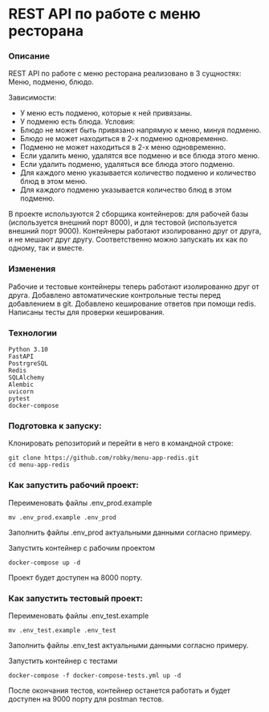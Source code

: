 # REST API по работе с меню ресторана
### Описание
REST API по работе с меню ресторана реализовано в 3 сущностях: Меню, подменю, блюдо.

Зависимости:
- У меню есть подменю, которые к ней привязаны.
- У подменю есть блюда.
Условия:
- Блюдо не может быть привязано напрямую к меню, минуя подменю.
- Блюдо не может находиться в 2-х подменю одновременно.
- Подменю не может находиться в 2-х меню одновременно.
- Если удалить меню, удалятся все подменю и все блюда этого меню.
- Если удалить подменю, удаляться все блюда этого подменю.
- Для каждого меню указывается количество подменю и количество блюд в этом меню.
- Для каждого подменю указывается количество блюд в этом подменю.

В проекте используются 2 сборщика контейнеров: для рабочей базы (используется внешний порт 8000), и для тестовой (используется внешний порт 9000).
Контейнеры работают изолированно друг от друга, и не мешают друг другу. 
Соответственно можно запускать их как по одному, так и вместе.

### Изменения
Рабочие и тестовые контейнеры теперь работают изолированно друг от друга.
Добавлено автоматические контрольные тесты перед добавлением в git.
Добавлено кеширование ответов при помощи redis.
Написаны тесты для проверки кеширования.

### Технологии
```
Python 3.10
FastAPI
PostrgreSQL
Redis
SQLAlchemy
Alembic
uvicorn
pytest
docker-compose
```

### Подготовка к запуску:

Клонировать репозиторий и перейти в него в командной строке:
```
git clone https://github.com/robky/menu-app-redis.git
cd menu-app-redis
```

### Как запустить рабочий проект:

Переименовать файлы .env_prod.example
```
mv .env_prod.example .env_prod
```

Заполнить файлы .env_prod актуальными данными согласно примеру.

Запустить контейнер c рабочим проектом
```
docker-compose up -d
```
Проект будет доступен на 8000 порту.


### Как запустить тестовый проект:

Переименовать файлы .env_test.example
```
mv .env_test.example .env_test
```
Заполнить файлы .env_test актуальными данными согласно примеру.


Запустить контейнер с тестами
```
docker-compose -f docker-compose-tests.yml up -d
```

После окончания тестов, контейнер останется работать и будет доступен на 9000 порту для postman тестов.
